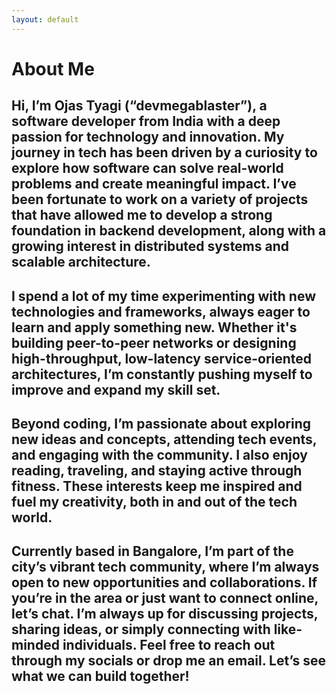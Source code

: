 ```yaml
---
layout: default
---
```


# About Me

## Hi, I’m Ojas Tyagi (“devmegablaster”), a software developer from India with a deep passion for technology and innovation. My journey in tech has been driven by a curiosity to explore how software can solve real-world problems and create meaningful impact. I’ve been fortunate to work on a variety of projects that have allowed me to develop a strong foundation in backend development, along with a growing interest in distributed systems and scalable architecture.

## I spend a lot of my time experimenting with new technologies and frameworks, always eager to learn and apply something new. Whether it's building peer-to-peer networks or designing high-throughput, low-latency service-oriented architectures, I’m constantly pushing myself to improve and expand my skill set.

## Beyond coding, I’m passionate about exploring new ideas and concepts, attending tech events, and engaging with the community. I also enjoy reading, traveling, and staying active through fitness. These interests keep me inspired and fuel my creativity, both in and out of the tech world.

## Currently based in Bangalore, I’m part of the city’s vibrant tech community, where I’m always open to new opportunities and collaborations. If you’re in the area or just want to connect online, let’s chat. I’m always up for discussing projects, sharing ideas, or simply connecting with like-minded individuals. Feel free to reach out through my socials or drop me an email. Let’s see what we can build together!
